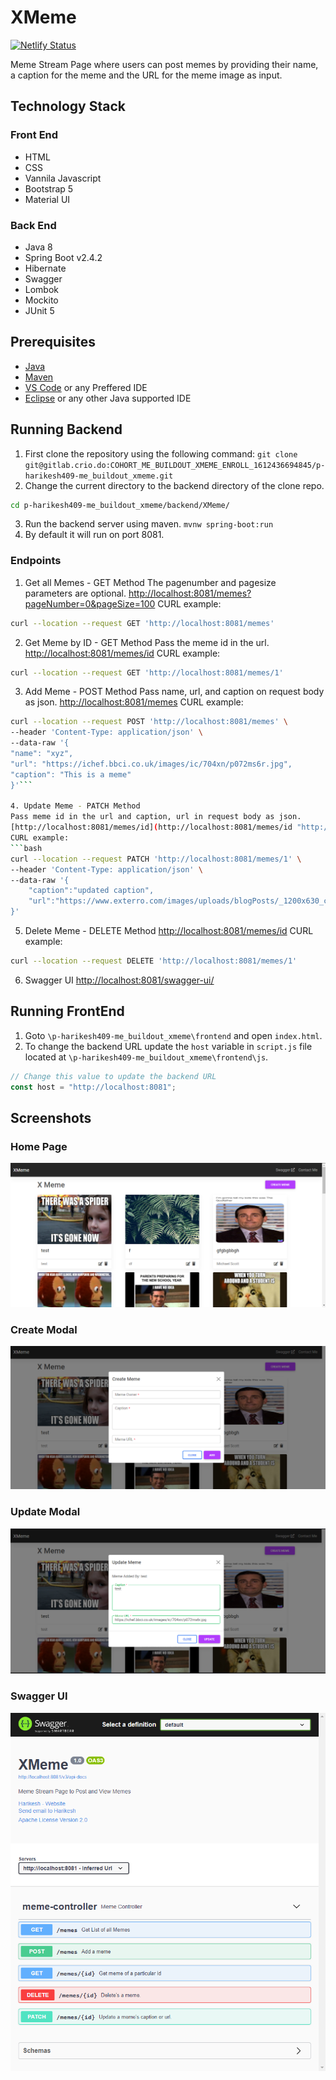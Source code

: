 # XMeme
[![Netlify Status](https://api.netlify.com/api/v1/badges/b1b59b4a-94c3-4374-a5f6-75dd2487eeee/deploy-status)](https://app.netlify.com/sites/harikesh-xmeme/deploys)

Meme Stream Page where users can post memes by providing their name, a caption for the meme and the URL for the meme image as input.
## Technology Stack
### Front End
- HTML
- CSS
- Vannila Javascript
- Bootstrap 5
- Material UI
### Back End
- Java 8
- Spring Boot v2.4.2
- Hibernate
- Swagger
- Lombok
- Mockito
- JUnit 5
## Prerequisites
- [Java](https://www.java.com/en/download/ "Java 8+")
- [Maven](http://https://maven.apache.org/download.cgi "Maven")
- [VS Code](https://code.visualstudio.com/download "VS Code") or any Preffered IDE
- [Eclipse](https://www.eclipse.org/downloads/ "Eclipse") or any other Java supported IDE
## Running Backend
1.  First clone the repository using the following command:
```git clone git@gitlab.crio.do:COHORT_ME_BUILDOUT_XMEME_ENROLL_1612436694845/p-harikesh409-me_buildout_xmeme.git```
2. Change the current directory to the backend directory of the clone repo.
```bash
cd p-harikesh409-me_buildout_xmeme/backend/XMeme/
```
3. Run the backend server using maven.
```mvnw spring-boot:run```
4. By default it will run on port 8081.

### Endpoints
1. Get all Memes - GET Method
The pagenumber and pagesize parameters are optional.
[http://localhost:8081/memes?pageNumber=0&pageSize=100](http://localhost:8081/memes?pageNumber=0&pageSize=100 "http://localhost:8081/memes?pageNumber=0&pageSize=100")
CURL example:
```bash
curl --location --request GET 'http://localhost:8081/memes'
```
2. Get Meme by ID - GET Method
Pass the meme id in the url.
[http://localhost:8081/memes/id](http://localhost:8081/memes/id "http://localhost:8081/memes/id")
CURL example:
```bash
curl --location --request GET 'http://localhost:8081/memes/1'
```
3. Add Meme - POST Method
Pass name, url, and caption on request body as json.
[http://localhost:8081/memes](http://localhost:8081/memes "http://localhost:8081/memes")
CURL example:
```bash
curl --location --request POST 'http://localhost:8081/memes' \
--header 'Content-Type: application/json' \
--data-raw '{
"name": "xyz",
"url": "https://ichef.bbci.co.uk/images/ic/704xn/p072ms6r.jpg",
"caption": "This is a meme"
}'```

4. Update Meme - PATCH Method
Pass meme id in the url and caption, url in request body as json.
[http://localhost:8081/memes/id](http://localhost:8081/memes/id "http://localhost:8081/memes/id")
CURL example:
```bash
curl --location --request PATCH 'http://localhost:8081/memes/1' \
--header 'Content-Type: application/json' \
--data-raw '{
	"caption":"updated caption",
	"url":"https://www.exterro.com/images/uploads/blogPosts/_1200x630_crop_center-center_82_none/Monkey-Puppet-Meme-LinkedIn.png?mtime=1601676585"
}'
```
5. Delete Meme - DELETE Method
[http://localhost:8081/memes/id](http://localhost:8081/memes/id "http://localhost:8081/memes/id")
CURL example:
```bash
curl --location --request DELETE 'http://localhost:8081/memes/1'
```
6. Swagger UI
[http://localhost:8081/swagger-ui/](http://localhost:8081/swagger-ui/ "http://localhost:8081/swagger-ui/")

## Running FrontEnd
1. Goto `\p-harikesh409-me_buildout_xmeme\frontend` and open `index.html`.
2. To change the backend URL update the `host` variable in `script.js` file located at `\p-harikesh409-me_buildout_xmeme\frontend\js`.
```js
// Change this value to update the backend URL
const host = "http://localhost:8081";
```
## Screenshots
### Home Page
[![Home Page](screenshots/homepage.png "Home Page")](screenshots/homepage.png "Home Page")
### Create Modal
[![Create Modal](screenshots/create.png "Create Modal")](screenshots/create.png "Create Modal")
### Update Modal
[![Update Modal](screenshots/update.png "Update Modal")](screenshots/update.png "Update Modal")
### Swagger UI
[![Swagger UI](screenshots/swagger-ui.png "Swagger UI")](screenshots/swagger-ui.png "Swagger UI")